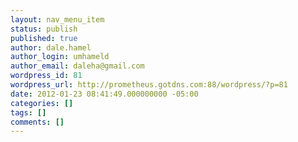```yaml
---
layout: nav_menu_item
status: publish
published: true
author: dale.hamel
author_login: umhameld
author_email: daleha@gmail.com
wordpress_id: 81
wordpress_url: http://prometheus.gotdns.com:88/wordpress/?p=81
date: 2012-01-23 08:41:49.000000000 -05:00
categories: []
tags: []
comments: []
---
```

 
